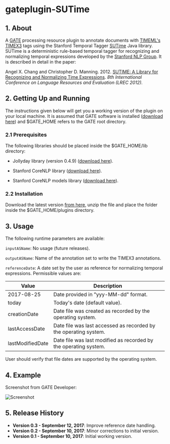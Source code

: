 # gateplugin-SUTime

## 1. About

A [GATE](https://gate.ac.uk) processing resource plugin to annotate documents with [TIMEML's TIMEX3](http://www.timeml.org/tempeval2/tempeval2-trial/guidelines/timex3guidelines-072009.pdf) tags using the Stanford Temporal Tagger [SUTime](https://nlp.stanford.edu/software/sutime.shtml) Java library. SUTime is a deterministic rule-based temporal tagger for recognizing and normalizing temporal expressions developed by the [Stanford NLP Group](https://nlp.stanford.edu). It is described in detail in the paper: 

Angel X. Chang and Christopher D. Manning. 2012. [SUTIME: A Library for Recognizing and Normalizing Time Expressions](https://nlp.stanford.edu/pubs/lrec2012-sutime.pdf). *8th International Conference on Language Resources and Evaluation (LREC 2012).*

## 2. Getting Up and Running

The instructions given below will get you a working version of the plugin on your local machine. It is assumed that GATE software is installed ([download here](https://gate.ac.uk/download/)) and $GATE_HOME refers to the GATE root directory.

### 2.1 Prerequisites

The following libraries should be placed inside the $GATE_HOME/lib directory: 
- Jollyday library (version 0.4.9) ([download here](http://central.maven.org/maven2/de/jollyday/jollyday/0.4.9/jollyday-0.4.9.jar)).

- Stanford CoreNLP library ([download here](http://central.maven.org/maven2/edu/stanford/nlp/stanford-corenlp/3.8.0/stanford-corenlp-3.8.0.jar)).

- Stanford CoreNLP models library ([download here](http://central.maven.org/maven2/edu/stanford/nlp/stanford-corenlp/3.8.0/stanford-corenlp-3.8.0-models.jar)).

### 2.2 Installation

Download the latest version [from here](https://github.com/pkourdis/gateplugin-SUTime/releases), unzip the file and place the folder inside the $GATE_HOME/plugins directory.

## 3. Usage

The following runtime parameters are available:

`inputASName`: No usage (future releases).

`outputASName`: Name of the annotation set to write the TIMEX3 annotations.
 
`referenceDate`: A date set by the user as reference for normalizing temporal expressions. Permissible values are:

| Value  | Description |
| -----  | ----------- |
|  2017-08-25  | Date provided in "yyy-MM-dd" format. |
| today  | Today's date (default value). |
| creationDate | Date file was created as recorded by the operating system. |
| lastAccessDate | Date file was last accessed as recorded by the operating system. |
| lastModifiedDate |Date file was last modified as recorded by the operating system. |


User should verify that file dates are supported by the operating system.

## 4. Example

Screenshot from GATE Developer:

![Screenshot](https://user-images.githubusercontent.com/11142121/30256611-ef21e2e0-9660-11e7-9d02-8de678894b1a.png)

## 5. Release History

* **Version 0.3 - September 12, 2017**: Improve reference date handling. 
* **Version 0.2 - September 10, 2017**: Minor corrections to initial version.
* **Version 0.1 - September 10, 2017**: Initial working version.